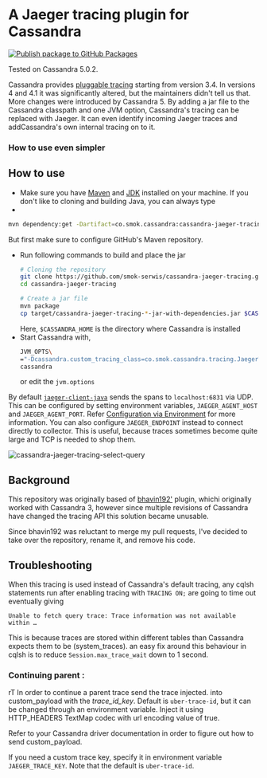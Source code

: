 # A Jaeger tracing plugin for Cassandra
[![Publish package to GitHub Packages](https://github.com/smok-serwis/cassandra-jaeger-tracing/actions/workflows/build.yaml/badge.svg)](https://github.com/smok-serwis/cassandra-jaeger-tracing/actions/workflows/build.yaml)

Tested on Cassandra 5.0.2.

Cassandra provides [pluggable
tracing](https://web.archive.org/web/20160402125018/http://www.planetcassandra.org/blog/cassandra-3-4-release-overview/)
starting from version 3.4. In versions 4 and 4.1 it was significantly altered, but the maintainers
didn't tell us that. More changes were introduced by Cassandra 5. By adding a jar file to the Cassandra classpath and one JVM option, Cassandra's tracing can be
replaced with Jaeger. It can even identify incoming Jaeger traces and addCassandra's own internal tracing on to it.

### How to use even simpler

## How to use
- Make sure you have [Maven](https://maven.apache.org/) and
  [JDK](https://openjdk.java.net/) installed on your machine.
If you don't like to cloning and building Java, you can always type
-
```bash
mvn dependency:get -Dartifact=co.smok.cassandra:cassandra-jaeger-tracing:5.0.2
```
  But first make sure to configure GitHub's Maven repository. 
- Run following commands to build and place the jar
  ```sh
  # Cloning the repository
  git clone https://github.com/smok-serwis/cassandra-jaeger-tracing.git
  cd cassandra-jaeger-tracing

  # Create a jar file
  mvn package
  cp target/cassandra-jaeger-tracing-*-jar-with-dependencies.jar $CASSANDRA_HOME/lib/
  ```
  Here, `$CASSANDRA_HOME` is the directory where Cassandra is installed
- Start Cassandra with,
  ```sh
  JVM_OPTS\
  ="-Dcassandra.custom_tracing_class=co.smok.cassandra.tracing.JaegerTracing" \
  cassandra
  ```
  or edit the `jvm.options`

By default
[`jaeger-client-java`](https://github.com/jaegertracing/jaeger-client-java)
sends the spans to `localhost:6831` via UDP. This can be configured by
setting environment variables, `JAEGER_AGENT_HOST` and
`JAEGER_AGENT_PORT`. Refer [Configuration via
Environment](https://github.com/jaegertracing/jaeger-client-java/tree/master/jaeger-core#configuration-via-environment)
for more information.
You can also configure `JAEGER_ENDPOINT` instead to connect directly to collector. This is useful, because traces sometimes become quite large
and TCP is needed to shop them.

![cassandra-jaeger-tracing-select-query](https://user-images.githubusercontent.com/5154532/55792869-2ebf3300-5adf-11e9-9326-ad65f0e564ec.png
"SELECT * FROM t;")

## Background

This repository was originally based of [bhavin192'](https://github.com/infracloudio/cassandra-jaeger-tracing) plugin, 
whichi originally worked with Cassandra 3, however since multiple revisions of Cassandra have changed the tracing API this solution became unusable.

Since bhavin192 was reluctant to merge my pull requests, I've decided to take over the repository, rename it, and remove his code.

## Troubleshooting

When this tracing is used instead of Cassandra's default tracing, any
cqlsh statements run after enabling tracing with `TRACING ON;` are
going to time out eventually giving

``` 
Unable to fetch query trace: Trace information was not available within …
```

This is because traces are stored within different tables than Cassandra expects them to be (system_traces).
an easy fix around this behaviour in cqlsh is to reduce
`Session.max_trace_wait` down to 1 second.

### Continuing parent :
rT 
In order to continue a parent trace send the trace injected.
into custom_payload with the _trace_id_key_. Default is `uber-trace-id`, but it can be changed through an environment variable.
Inject it using HTTP_HEADERS TextMap codec with url encoding value of true.

Refer to your Cassandra driver documentation in order
to figure out how to send custom_payload.

If you need a custom trace key, specify it in environment
variable `JAEGER_TRACE_KEY`. Note that the default 
is `uber-trace-id`.
